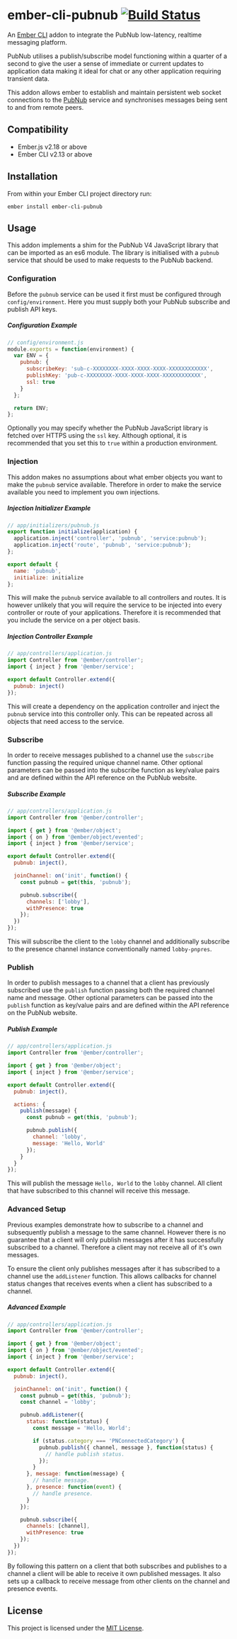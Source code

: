 # ember-cli-pubnub [![Build Status](https://travis-ci.com/tomasbasham/ember-cli-pubnub.svg?branch=master)](https://travis-ci.com/tomasbasham/ember-cli-pubnub)

An [Ember CLI](https://ember-cli.com/) addon to integrate the PubNub
low-latency, realtime messaging platform.

PubNub utilises a publish/subscribe model functioning within a quarter of a
second to give the user a sense of immediate or current updates to application
data making it ideal for chat or any other application requiring transient
data.

This addon allows ember to establish and maintain persistent web socket
connections to the [PubNub](https://www.pubnub.com/) service and synchronises
messages being sent to and from remote peers.

## Compatibility

* Ember.js v2.18 or above
* Ember CLI v2.13 or above

## Installation

From within your Ember CLI project directory run:
```
ember install ember-cli-pubnub
```

## Usage

This addon implements a shim for the PubNub V4 JavaScript library that can be
imported as an es6 module. The library is initialised with a `pubnub` service
that should be used to make requests to the PubNub backend.

### Configuration

Before the `pubnub` service can be used it first must be configured through
`config/environment`. Here you must supply both your PubNub subscribe and
publish API keys.

##### Configuration Example

```JavaScript
// config/environment.js
module.exports = function(environment) {
  var ENV = {
    pubnub: {
      subscribeKey: 'sub-c-XXXXXXXX-XXXX-XXXX-XXXX-XXXXXXXXXXXX',
      publishKey: 'pub-c-XXXXXXXX-XXXX-XXXX-XXXX-XXXXXXXXXXXX',
      ssl: true
    }
  };

  return ENV;
};
```

Optionally you may specify whether the PubNub JavaScript library is fetched
over HTTPS using the `ssl` key. Although optional, it is recommended that you
set this to `true` within a production environment.

### Injection

This addon makes no assumptions about what ember objects you want to make the
`pubnub` service available. Therefore in order to make the service available
you need to implement you own injections.

##### Injection Initializer Example

```JavaScript
// app/initializers/pubnub.js
export function initialize(application) {
  application.inject('controller', 'pubnub', 'service:pubnub');
  application.inject('route', 'pubnub', 'service:pubnub');
};

export default {
  name: 'pubnub',
  initialize: initialize
};
```

This will make the `pubnub` service available to all controllers and routes. It
is however unlikely that you will require the service to be injected into every
controller or route of your applications. Therefore it is recommended that you
include the service on a per object basis.

##### Injection Controller Example

```JavaScript
// app/controllers/application.js
import Controller from '@ember/controller';
import { inject } from '@ember/service';

export default Controller.extend({
  pubnub: inject()
});
```

This will create a dependency on the application controller and inject the
`pubnub` service into this controller only. This can be repeated across all
objects that need access to the service.

### Subscribe

In order to receive messages published to a channel use the `subscribe`
function passing the required unique channel name. Other optional parameters
can be passed into the subscribe function as key/value pairs and are defined
within the API reference on the PubNub website.

##### Subscribe Example

```JavaScript
// app/controllers/application.js
import Controller from '@ember/controller';

import { get } from '@ember/object';
import { on } from '@ember/object/evented';
import { inject } from '@ember/service';

export default Controller.extend({
  pubnub: inject(),

  joinChannel: on('init', function() {
    const pubnub = get(this, 'pubnub');

    pubnub.subscribe({
      channels: ['lobby'],
      withPresence: true
    });
  })
});
```

This will subscribe the client  to the `lobby` channel and additionally
subscribe to the presence channel instance conventionally named `lobby-pnpres`.

### Publish

In order to publish messages to a channel that a client has previously
subscribed use the `publish` function passing both the required channel name
and message. Other optional parameters can be passed into the `publish`
function as key/value pairs and are defined within the API reference on the
PubNub website.

##### Publish Example

```JavaScript
// app/controllers/application.js
import Controller from '@ember/controller';

import { get } from '@ember/object';
import { inject } from '@ember/service';

export default Controller.extend({
  pubnub: inject(),

  actions: {
    publish(message) {
      const pubnub = get(this, 'pubnub');

      pubnub.publish({
        channel: 'lobby',
        message: 'Hello, World'
      });
    }
  }
});
```

This will publish the message `Hello, World` to the `lobby` channel. All client
that have subscribed to this channel will receive this message.

### Advanced Setup

Previous examples demonstrate how to subscribe to a channel and subsequently
publish a message to the same channel. However there is no guarantee that a
client will only publish messages after it has successfully subscribed to a
channel. Therefore a client may not receive all of it's own messages.

To ensure the client only publishes messages after it has subscribed to a
channel use the `addListener` function. This allows callbacks for channel
status changes that receives events when a client has subscribed to a channel.

##### Advanced Example

```JavaScript
// app/controllers/application.js
import Controller from '@ember/controller';

import { get } from '@ember/object';
import { on } from '@ember/object/evented';
import { inject } from '@ember/service';

export default Controller.extend({
  pubnub: inject(),

  joinChannel: on('init', function() {
    const pubnub = get(this, 'pubnub');
    const channel = 'lobby';

    pubnub.addListener({
      status: function(status) {
        const message = 'Hello, World';

        if (status.category === 'PNConnectedCategory') {
          pubnub.publish({ channel, message }, function(status) {
            // handle publish status.
          });
        }
      }, message: function(message) {
        // handle message.
      }, presence: function(event) {
        // handle presence.
      }
    });

    pubnub.subscribe({
      channels: [channel],
      withPresence: true
    });
  })
});
```

By following this pattern on a client that both subscribes and publishes to a
channel a client will be able to receive it own published messages. It also
sets up a callback to receive message from other clients on the channel and
presence events.

## License

This project is licensed under the [MIT License](LICENSE.md).
